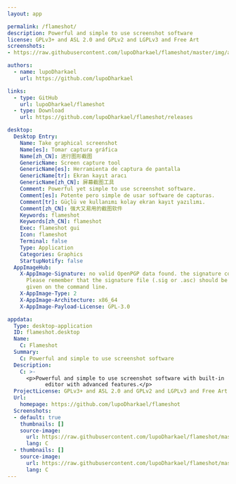 ```yaml
---
layout: app

permalink: /flameshot/
description: Powerful and simple to use screenshot software
license: GPLv3+ and ASL 2.0 and GPLv2 and LGPLv3 and Free Art
screenshots:
- https://raw.githubusercontent.com/lupoDharkael/flameshot/master/img/appPreview/usageStatic.png

authors:
  - name: lupoDharkael
    url: https://github.com/lupoDharkael

links:
  - type: GitHub
    url: lupoDharkael/flameshot
  - type: Download
    url: https://github.com/lupoDharkael/flameshot/releases

desktop:
  Desktop Entry:
    Name: Take graphical screenshot
    Name[es]: Tomar captura gráfica
    Name[zh_CN]: 进行图形截图
    GenericName: Screen capture tool
    GenericName[es]: Herramienta de captura de pantalla
    GenericName[tr]: Ekran kayıt aracı
    GenericName[zh_CN]: 屏幕截图工具
    Comment: Powerful yet simple to use screenshot software.
    Comment[es]: Potente pero simple de usar software de capturas.
    Comment[tr]: Güçlü ve kullanımı kolay ekran kayıt yazılımı.
    Comment[zh_CN]: 强大又易用的截图软件
    Keywords: flameshot
    Keywords[zh_CN]: flameshot
    Exec: flameshot gui
    Icon: flameshot
    Terminal: false
    Type: Application
    Categories: Graphics
    StartupNotify: false
  AppImageHub:
    X-AppImage-Signature: no valid OpenPGP data found. the signature could not be verified.
      Please remember that the signature file (.sig or .asc) should be the first file
      given on the command line.
    X-AppImage-Type: 2
    X-AppImage-Architecture: x86_64
    X-AppImage-Payload-License: GPL-3.0

appdata:
  Type: desktop-application
  ID: flameshot.desktop
  Name:
    C: Flameshot
  Summary:
    C: Powerful and simple to use screenshot software
  Description:
    C: >-
      <p>Powerful and simple to use screenshot software with built-in
            editor with advanced features.</p>
  ProjectLicense: GPLv3+ and ASL 2.0 and GPLv2 and LGPLv3 and Free Art
  Url:
    homepage: https://github.com/lupoDharkael/flameshot
  Screenshots:
  - default: true
    thumbnails: []
    source-image:
      url: https://raw.githubusercontent.com/lupoDharkael/flameshot/master/img/appPreview/usageStatic.png
      lang: C
  - thumbnails: []
    source-image:
      url: https://raw.githubusercontent.com/lupoDharkael/flameshot/master/img/appPreview/animatedUsage.gif
      lang: C
---
```

